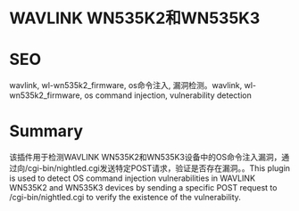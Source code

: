 # WAVLINK WN535K2和WN535K3
# SEO
wavlink, wl-wn535k2_firmware, os命令注入, 漏洞检测。wavlink, wl-wn535k2_firmware, os command injection, vulnerability detection
# Summary
该插件用于检测WAVLINK WN535K2和WN535K3设备中的OS命令注入漏洞，通过向/cgi-bin/nightled.cgi发送特定POST请求，验证是否存在漏洞。。This plugin is used to detect OS command injection vulnerabilities in WAVLINK WN535K2 and WN535K3 devices by sending a specific POST request to /cgi-bin/nightled.cgi to verify the existence of the vulnerability.
